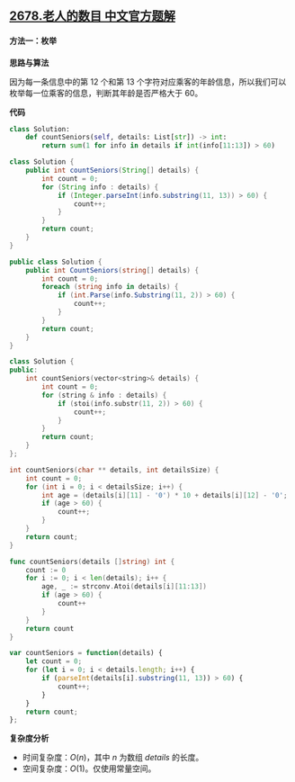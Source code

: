 ## [2678.老人的数目 中文官方题解](https://leetcode.cn/problems/number-of-senior-citizens/solutions/100000/lao-ren-de-shu-mu-by-leetcode-solution-6msk)

#### 方法一：枚举

**思路与算法**

因为每一条信息中的第 $12$ 个和第 $13$ 个字符对应乘客的年龄信息，所以我们可以枚举每一位乘客的信息，判断其年龄是否严格大于 $60$。

**代码**

```Python [sol1-Python3]
class Solution:
    def countSeniors(self, details: List[str]) -> int:
        return sum(1 for info in details if int(info[11:13]) > 60)
```

```Java [sol1-Java]
class Solution {
    public int countSeniors(String[] details) {
        int count = 0;
        for (String info : details) {
            if (Integer.parseInt(info.substring(11, 13)) > 60) {
                count++;
            }
        }
        return count;
    }
}
```

```C# [sol1-C#]
public class Solution {
    public int CountSeniors(string[] details) {
        int count = 0;
        foreach (string info in details) {
            if (int.Parse(info.Substring(11, 2)) > 60) {
                count++;
            }
        }
        return count;
    }
}
```

```C++ [sol1-C++]
class Solution {
public:
    int countSeniors(vector<string>& details) {
        int count = 0;
        for (string & info : details) {
            if (stoi(info.substr(11, 2)) > 60) {
                count++;
            }
        }
        return count;
    }
};
```

```C [sol1-C]
int countSeniors(char ** details, int detailsSize) {
    int count = 0;
    for (int i = 0; i < detailsSize; i++) {
        int age = (details[i][11] - '0') * 10 + details[i][12] - '0';
        if (age > 60) {
            count++;
        }
    }
    return count;
}
```

```Go [sol1-Go]
func countSeniors(details []string) int {
    count := 0
    for i := 0; i < len(details); i++ {
        age, _ := strconv.Atoi(details[i][11:13])
        if (age > 60) {
            count++
        }
    }
    return count
}
```

```JavaScript [sol1-JavaScript]
var countSeniors = function(details) {
    let count = 0;
    for (let i = 0; i < details.length; i++) {
        if (parseInt(details[i].substring(11, 13)) > 60) {
            count++;
        }
    }
    return count;
};
```

**复杂度分析**

- 时间复杂度：$O(n)$，其中 $n$ 为数组 $\textit{details}$ 的长度。
- 空间复杂度：$O(1)$。仅使用常量空间。